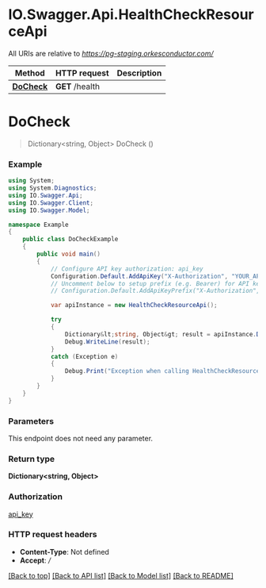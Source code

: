 # IO.Swagger.Api.HealthCheckResourceApi

All URIs are relative to *https://pg-staging.orkesconductor.com/*

Method | HTTP request | Description
------------- | ------------- | -------------
[**DoCheck**](HealthCheckResourceApi.md#docheck) | **GET** /health | 

<a name="docheck"></a>
# **DoCheck**
> Dictionary<string, Object> DoCheck ()



### Example
```csharp
using System;
using System.Diagnostics;
using IO.Swagger.Api;
using IO.Swagger.Client;
using IO.Swagger.Model;

namespace Example
{
    public class DoCheckExample
    {
        public void main()
        {
            // Configure API key authorization: api_key
            Configuration.Default.AddApiKey("X-Authorization", "YOUR_API_KEY");
            // Uncomment below to setup prefix (e.g. Bearer) for API key, if needed
            // Configuration.Default.AddApiKeyPrefix("X-Authorization", "Bearer");

            var apiInstance = new HealthCheckResourceApi();

            try
            {
                Dictionary&lt;string, Object&gt; result = apiInstance.DoCheck();
                Debug.WriteLine(result);
            }
            catch (Exception e)
            {
                Debug.Print("Exception when calling HealthCheckResourceApi.DoCheck: " + e.Message );
            }
        }
    }
}
```

### Parameters
This endpoint does not need any parameter.

### Return type

**Dictionary<string, Object>**

### Authorization

[api_key](../README.md#api_key)

### HTTP request headers

 - **Content-Type**: Not defined
 - **Accept**: */*

[[Back to top]](#) [[Back to API list]](../README.md#documentation-for-api-endpoints) [[Back to Model list]](../README.md#documentation-for-models) [[Back to README]](../README.md)
